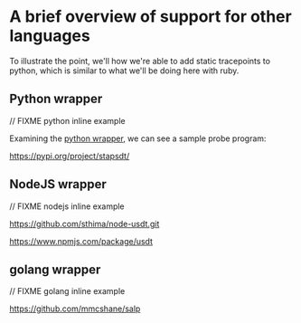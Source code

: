 # A brief overview of support for other languages

To illustrate the point, we'll how we're able to add static tracepoints to python, which is similar to what we'll be doing here with ruby.

## Python wrapper

// FIXME python inline example

Examining the [python wrapper](https://github.com/sthima/python-stapsdt), we can see a sample probe program:

https://pypi.org/project/stapsdt/

## NodeJS wrapper

// FIXME nodejs inline example

https://github.com/sthima/node-usdt.git

https://www.npmjs.com/package/usdt


## golang wrapper

// FIXME golang inline example

https://github.com/mmcshane/salp
